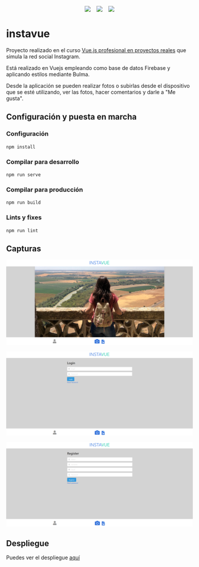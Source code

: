 <p align="center"><img src="https://vuejs.org/images/logo.png" width="80"> &nbsp&nbsp&nbsp<img src="https://bulma.io/images/bulma-logo.png" width="300"> &nbsp&nbsp&nbsp<img src="https://www.gstatic.com/devrel-devsite/prod/v4ff7513a940c844d7a200d0833ef676f25fef10662a3b57ca262bcf76cbd98e2/firebase/images/lockup.png" width="300"></p>


# instavue

Proyecto realizado en el curso [Vue.js profesional en proyectos reales](https://esatonline.es/formacion/vue-js-profesional-en-proyectos-reales/) que simula la red social Instagram.

Está realizado en Vuejs empleando como base de datos Firebase y aplicando estilos mediante Bulma.

Desde la aplicación se pueden realizar fotos o subirlas desde el dispositivo que se esté utilizando, ver las fotos, hacer comentarios y darle a "Me gusta".

## Configuración y puesta en marcha

### Configuración
```
npm install
```

### Compilar para desarrollo
```
npm run serve
```

### Compilar para producción
```
npm run build
```

### Lints y fixes
```
npm run lint
```
## Capturas

<p><img src="src/assets/capturas/portada.png"/></p>

<p><img src="src/assets/capturas/login.png"/></p>

<p><img src="src/assets/capturas/registro.png"/></p>

## Despliegue

Puedes ver el despliegue [aquí](https://instavue-90ce4.web.app/)